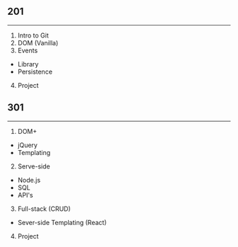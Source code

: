 ## 201
---
1. Intro to Git
2. DOM (Vanilla)
3. Events
  * Library
  * Persistence
4. Project

## 301
---
1. DOM+
  * jQuery
  * Templating
2. Serve-side
  * Node.js
  * SQL
  * API's
3. Full-stack (CRUD)
  * Sever-side Templating (React)
4. Project